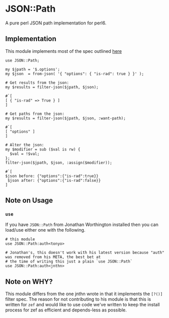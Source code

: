 # JSON::Path

A pure perl JSON path implementation for perl6.

## Implementation

This module implements most of the spec outlined [here](https://goessner.net/articles/JsonPath/)

```perl6
use JSON::Path;

my $jpath = '$.options';
my $json  = from-json( '{ "options": { "is-rad": true } }' );

# Get results from the json:
my $results = filter-json($jpath, $json);

#`[
[ { "is-rad" => True } ]
]

# Get paths from the json:
my $results = filter-json($jpath, $json, :want-path);

#`[
[ "options" ]
]

# Alter the json:
my $modifier = sub ($val is rw) {
  $val = !$val;
};
filter-json($jpath, $json, :assign($modifier));

#`[
$json before: {"options":{"is-rad":true}}
 $json after: {"options":{"is-rad":false}}
]
```

## Note on Usage

### `use`

If you have `JSON::Path` from Jonathan Worthington installed then you can load/use either one with the following.

```perl6
# this module
use JSON::Path:auth<tonyo>

# Jonathan's, this doesn't work with his latest version because "auth" was removed from his META, the best bet at
# the time of writing this just a plain `use JSON::Path`
use JSON::Path:auth<jnthn>
```

## Note on WHY?

This module differs from the one jnthn wrote in that it implements the `[?()]` filter spec. The reason for not contributing to his module is that this is written for `zef` and would like to use code we've written to keep the install process for zef as efficient and depends-less as possible.
